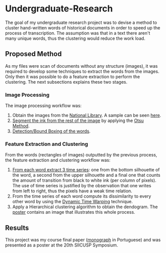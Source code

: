 # Undergraduate-Research

The goal of my undergraduate research project was to devise a method to cluster hand-written words of historical documents in order to speed up the process of transcription. The assumption was that in a text there aren't many unique words, thus the clustering would reduce the work load.

## Proposed Method

As my files were scan of documents without any structure (images), it was required to develop some techniques to extract the words from the images. Only then it was possible to do a feature extraction to perform the clustering. The next subsections explains these two stages.

### Image Processing

The image processing workflow was:

1. Obtain the images from the [National Library](http://bndigital.bn.br/). A sample can be seen [here](https://github.com/lucasschmidtc/Undergraduate-Research/blob/master/imageProcessing/0-letter.jpg).
2. [Segment the ink from the rest of the image](https://github.com/lucasschmidtc/Undergraduate-Research/blob/master/imageProcessing/2-inkSegmentation.png) by applying the [Otsu Method](https://en.wikipedia.org/wiki/Otsu%27s_method).
3. [Detection/Bound Boxing of the words](https://github.com/lucasschmidtc/Undergraduate-Research/blob/master/imageProcessing/3-boundBoxing.png).

### Feature Extraction and Clustering

From the words (rectangles of images) outputted by the previous process, the feature extraction and clustering workflow was:

1. [From each word extract 3 time series](https://github.com/lucasschmidtc/Undergraduate-Research/blob/master/featureClustering/timeSeries.png): one from the bottom silhouette of the word, a second from the upper silhouette and a final one that counts the amount of transition from black to white ink (per column of pixels). The use of time series is justified by the observation that one writes from left to right, thus the pixels have a weak time relation.
2. From the time series of each word compute its dissimilarity to every other word by using the [Dynamic Time Warping](https://en.wikipedia.org/wiki/Dynamic_time_warping) technique.
3. Apply a Hierarchical clustering algorithm to obtain the dendogram. The [poster](https://github.com/lucasschmidtc/Undergraduate-Research/blob/master/poster-wordContour-siicusp-PT_BR.pdf) contains an image that illustrates this whole process.

## Results

This project was my course final paper ([monograph](https://github.com/lucasschmidtc/Undergraduate-Research/blob/master/monograph-wordContour-PT_BR.pdf) in Portuguese) and was presented as a poster at the 20th SIICUSP Symposium.
